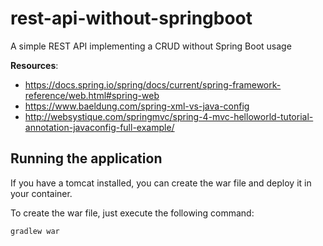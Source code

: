 # rest-api-without-springboot
A simple REST API implementing a CRUD without Spring Boot usage

**Resources**:

- https://docs.spring.io/spring/docs/current/spring-framework-reference/web.html#spring-web
- https://www.baeldung.com/spring-xml-vs-java-config
- http://websystique.com/springmvc/spring-4-mvc-helloworld-tutorial-annotation-javaconfig-full-example/

## Running the application

If you have a tomcat installed, you can create the war file and deploy it in your container.

To create the war file, just execute the following command:

```
gradlew war
```

